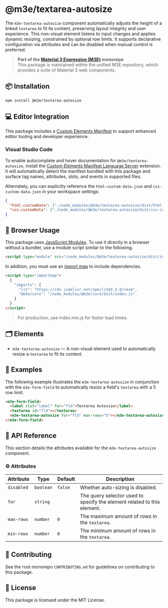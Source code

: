 # @m3e/textarea-autosize

The `m3e-textarea-autosize` component automatically adjusts the height of a linked `textarea` to fit its content, preserving layout integrity and user experience. This non-visual element listens to input changes and applies dynamic resizing, constrained by optional row limits. It supports declarative configuration via attributes and can be disabled when manual control is preferred.

> **Part of the [Material 3 Expressive (M3E)](../../README.md) monorepo**  
> This package is maintained within the unified M3E repository, which provides a suite of Material 3 web components.

## 📦 Installation

```bash
npm install @m3e/textarea-autosize
```

## 💻 Editor Integration

This package includes a [Custom Elements Manifest](https://github.com/webcomponents/custom-elements-manifest) to support enhanced editor tooling and developer experience.

### Visual Studio Code

To enable autocomplete and hover documentation for `@m3e/textarea-autosize`, install the [Custom Elements Manifest Language Server](https://marketplace.visualstudio.com/items?itemName=pwrs.cem-language-server-vscode) extension. It will automatically detect the manifest bundled with this package and surface tag names, attributes, slots, and events in supported files.

Alternately, you can explicitly reference the `html-custom-data.json` and `css-custom-data.json` in your workspace settings:

```json
{
  "html.customData": ["./node_modules/@m3e/textarea-autosize/dist/html-custom-data.json"],
  "css.customData": ["./node_modules/@m3e/textarea-autosize/dist/css-custom-data.json"]
}
```

## 🚀 Browser Usage

This package uses [JavaScript Modules](https://developer.mozilla.org/en-US/docs/Web/JavaScript/Guide/Modules#module_specifiers). To use it directly in a browser without a bundler, use a module script similar to the following.

```html
<script type="module" src="/node_modules/@m3e/textarea-autosize/dist/index.js"></script>
```

In addition, you must use an [import map](https://developer.mozilla.org/en-US/docs/Web/HTML/Reference/Elements/script/type/importmap) to include dependencies.

```html
<script type="importmap">
  {
    "imports": {
      "lit": "https://cdn.jsdelivr.net/npm/lit@3.3.0/+esm",
      "@m3e/core": "/node_modules/@m3e/core/dist/index.js"
    }
  }
</script>
```

> For production, use index.min.js for faster load times.

## 🗂️ Elements

- `m3e-textarea-autosize` — A non-visual element used to automatically resize a `textarea` to fit its content.

## 🧪 Examples

The following example illustrates the `m3e-textarea-autosize` in conjunction with the `m3e-form-field` to automatically resize a field's `textarea` with a 5 row limit.

```html
<m3e-form-field>
  <label slot="label" for="fld">Textarea Autosize</label>
  <textarea id="fld"></textarea>
  <m3e-textarea-autosize for="fld" max-rows="5"></m3e-textarea-autosize>
</m3e-form-field>
```

## 📖 API Reference

This section details the attributes available for the `m3e-textarea-autosize` component.

### ⚙️ Attributes

| Attribute  | Type      | Default | Description                                                             |
| ---------- | --------- | ------- | ----------------------------------------------------------------------- |
| `disabled` | `boolean` | `false` | Whether auto-sizing is disabled.                                        |
| `for`      | `string`  |         | The query selector used to specify the element related to this element. |
| `max-rows` | `number`  | `0`     | The maximum amount of rows in the `textarea`.                           |
| `min-rows` | `number`  | `0`     | The minimum amount of rows in the `textarea`.                           |

## 🤝 Contributing

See the root monorepo `CONTRIBUTING.md` for guidelines on contributing to this package.

## 📄 License

This package is licensed under the MIT License.
